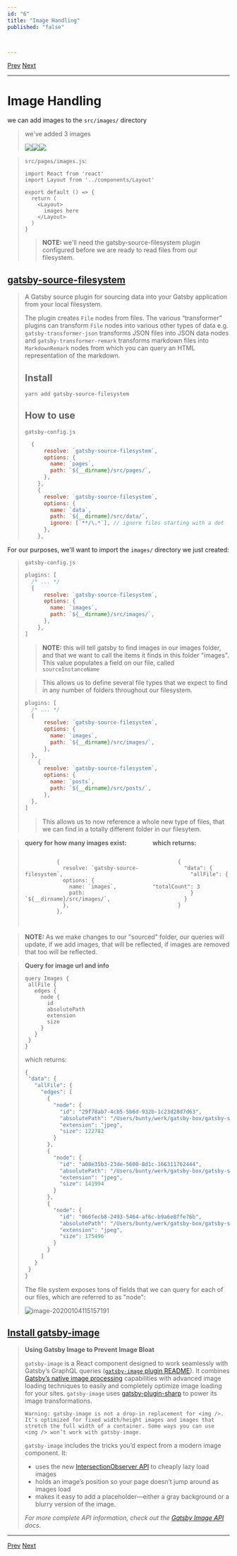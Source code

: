 ```yaml
---
id: "6"
title: "Image Handling"
published: "false"



---
```


[Prev](4.gatsby-graphql.md)	[Next](7.query-args.md)

---

# Image Handling

we can add images to the `src/images/` directory

> we've added 3 images
>
> <div style="display: flex;">
> 	<div>
>     <img src="https://tva1.sinaimg.cn/large/006tNbRwgy1gakzk6mtirj30u00k07wh.jpg"/>
>   </div>
>   	<div>
>     <img src="https://tva1.sinaimg.cn/large/006tNbRwgy1gakzly1m21j30u00jte81.jpg"/>
>   </div>
>   	<div>
>     <img src="https://tva1.sinaimg.cn/large/006tNbRwgy1gakzmajacaj30u00kf7wh.jpg"/>
>   </div>
> </div>

> `src/pages/images.js`:
>
> ```react
> import React from 'react'
> import Layout from '../components/Layout'
> 
> export default () => {
>   return (
>     <Layout>
>       images here
>     </Layout>
>   )
> }
> ```
>
> > **NOTE:** we'll need the gatsby-source-filesystem plugin configured before we are ready to read files from our filesystem.





## [gatsby-source-filesystem](https://www.gatsbyjs.org/packages/gatsby-source-filesystem/?=sour#gatsby-source-filesystem)

> A Gatsby source plugin for sourcing data into your Gatsby application from your local filesystem.
>
> The plugin creates `File` nodes from files. The various “transformer” plugins can transform `File` nodes into various other types of data e.g. `gatsby-transformer-json` transforms JSON files into JSON data nodes and `gatsby-transformer-remark` transforms markdown files into `MarkdownRemark` nodes from which you can query an HTML representation of the markdown.
>
> ## Install
>
> ```
> yarn add gatsby-source-filesystem
> ```
>
> ## How to use
>
> `gatsby-config.js`
>
> ```js
> 	{
>       resolve: `gatsby-source-filesystem`,
>       options: {
>         name: `pages`,
>         path: `${__dirname}/src/pages/`,
>       },
>     },
>     {
>       resolve: `gatsby-source-filesystem`,
>       options: {
>         name: `data`,
>         path: `${__dirname}/src/data/`,
>         ignore: [`**/\.*`], // ignore files starting with a dot
>       },
>     },
> ```



For our purposes, we'll want to import the `images/` directory we just created:

> `gatsby-config.js`
>
> ```js
> plugins: [
>   /* ... */
>   {
>       resolve: `gatsby-source-filesystem`,
>       options: {
>         name: `images`,
>         path: `${__dirname}/src/images/`,
>       },
>     },
> ]
> ```
>
> > **NOTE:** this will tell gatsby to find images in our images folder, and that we want to call the items it finds in this folder "images". This value populates a field on our file, called `sourceInstanceName`
>
> > This allows us to define several file types that we expect to find in any number of folders throughout our filesystem. 
>
> ```js
> plugins: [
>   /* ... */
>   {
>       resolve: `gatsby-source-filesystem`,
>       options: {
>         name: `images`,
>         path: `${__dirname}/src/images/`,
>       },
>   },
>     {
>       resolve: `gatsby-source-filesystem`,
>       options: {
>         name: `posts`,
>         path: `${__dirname}/src/posts/`,
>       },
>   },
> ]
> ```
>
> > This allows us to now reference a whole new type of files, that we can find in a totally different folder in our filesytem.

 

>   <div style="display: flex; width: 100%">
>     <span>
>       <strong>
> 				query for how many images exist:
>       </strong>
>           <pre><code>
>           {
>             resolve: `gatsby-source-filesystem`,
>             options: {
>               name: `images`,
>               path: `${__dirname}/src/images/`,
>             },
>           },
>           </code></pre>
>     </span>
>     <span>
>      <strong>
>         which returns:
>       </strong>
>         <pre><code>
>         {
>           "data": {
>             "allFile": {
>               "totalCount": 3
>             }
>           }
>         }
>         </code></pre>
>     </span>
> </div>
>
> 

> **NOTE:** As we make changes to our "sourced" folder, our queries will update, if we add images, that will be reflected, if images are removed that too will be reflected.



>**Query for image url and info**
>
>```
>query Images {
>  allFile {
>    edges {
>      node {
>        id
>        absolutePath
>        extension
>        size
>      }
>    }
>  }
>}
>
>```
>
>which returns:
>
>```js
>{
>  "data": {
>    "allFile": {
>      "edges": [
>        {
>          "node": {
>            "id": "29f78ab7-4cb5-5b6d-932b-1c23d28d7d63",
>            "absolutePath": "/Users/bunty/werk/gatsby-box/gatsby-starter-hello-world/src/images/sea-stones.jpeg",
>            "extension": "jpeg",
>            "size": 122782
>          }
>        },
>        {
>          "node": {
>            "id": "a08e35b3-23de-5600-8d1c-166311762444",
>            "absolutePath": "/Users/bunty/werk/gatsby-box/gatsby-starter-hello-world/src/images/compass-map.jpeg",
>            "extension": "jpeg",
>            "size": 141994
>          }
>        },
>        {
>          "node": {
>            "id": "066fecb8-2493-5464-af6c-b9a6e8ffe76b",
>            "absolutePath": "/Users/bunty/werk/gatsby-box/gatsby-starter-hello-world/src/images/compass-vintage.jpeg",
>            "extension": "jpeg",
>            "size": 175496
>          }
>        }
>      ]
>    }
>  }
>}
>```
>
>The file system exposes tons of fields that we can query for each of our files, which are referred to as "node":
>
>![image-20200104115157191](https://tva1.sinaimg.cn/large/006tNbRwgy1gal0k36rjzj30w10u046a.jpg)



## [Install gatsby-image](https://www.gatsbyjs.org/docs/using-gatsby-image/)

> **Using Gatsby Image to Prevent Image Bloat**
>
> `gatsby-image` is a React component designed to work seamlessly with Gatsby’s GraphQL queries ([`gatsby-image` plugin README](https://www.gatsbyjs.org/packages/gatsby-image/)). It combines [Gatsby’s native image processing](https://image-processing.gatsbyjs.org/) capabilities with advanced image loading techniques to easily and completely optimize image loading for your sites. `gatsby-image` uses [gatsby-plugin-sharp](https://www.gatsbyjs.org/packages/gatsby-plugin-sharp/) to power its image transformations.
>
> ```
> Warning: gatsby-image is not a drop-in replacement for <img />. It’s optimized for fixed width/height images and images that stretch the full width of a container. Some ways you can use <img /> won’t work with gatsby-image.
> ```
>
> `gatsby-image` includes the tricks you’d expect from a modern image component. It:
>
> - uses the new [IntersectionObserver API](https://developer.mozilla.org/en-US/docs/Web/API/Intersection_Observer_API) to cheaply lazy load images
> - holds an image’s position so your page doesn’t jump around as images load
> - makes it easy to add a placeholder—either a gray background or a blurry version of the image.
>
> *For more complete API information, check out the [Gatsby Image API](https://www.gatsbyjs.org/docs/gatsby-image/) docs.*





---

[Prev](4.gatsby-graphql.md)	[Next](7.query-args.md)